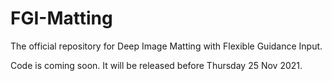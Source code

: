 # FGI-Matting
The official repository for Deep Image Matting with Flexible Guidance Input.


Code is coming soon.
It will be released before Thursday 25 Nov 2021.

